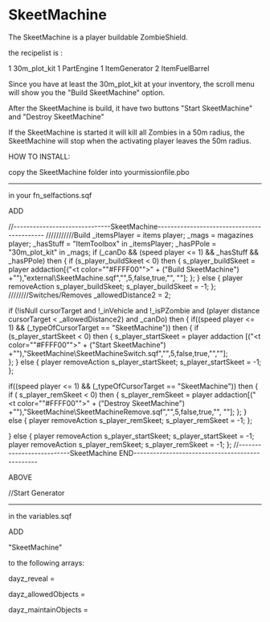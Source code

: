 SkeetMachine
============


The SkeetMachine is a player buildable ZombieShield.

the recipelist is :

1 30m_plot_kit
1 PartEngine
1 ItemGenerator
2 ItemFuelBarrel


Since you have at least the 30m_plot_kit at your inventory, the scroll menu will show you the "Build SkeetMachine" option.

After the SkeetMachine is build, it have two buttons "Start SkeetMachine" and "Destroy SkeetMachine"

If the SkeetMachine is started it will kill all Zombies in a 50m radius, the SkeetMachine will stop when the activating player
leaves the 50m radius.



HOW TO INSTALL:

copy the SkeetMachine folder into yourmissionfile.pbo


____________________________________________________________________________________________________________________________

in your fn_selfactions.sqf

ADD


//------------------------------SkeetMachine-------------------------------------------
///////////Build
_itemsPlayer = items player;
_mags = magazines player;
_hasStuff = "ItemToolbox" in _itemsPlayer;
_hasPPole = "30m_plot_kit" in _mags;
if (_canDo && (speed player <= 1) && _hasStuff && _hasPPole) then {
	if (s_player_buildSkeet < 0) then {
		s_player_buildSkeet = player addaction[("<t color=""#FFFF00"">" + ("Build SkeetMachine") +"</t>"),"external\SkeetMachine.sqf","",5,false,true,"", ""];
	};
} else {
	player removeAction s_player_buildSkeet;
	s_player_buildSkeet = -1;
};
////////Switches/Removes
_allowedDistance2 = 2;

if (!isNull cursorTarget and !_inVehicle and !_isPZombie and (player distance cursorTarget < _allowedDistance2) and _canDo) then {
if((speed player <= 1) && (_typeOfCursorTarget == "SkeetMachine")) then {
	if (s_player_startSkeet < 0)  then {
		s_player_startSkeet = player addaction [("<t color=""#FFFF00"">" + ("Start SkeetMachine") +"</t>"),"SkeetMachine\SkeetMachineSwitch.sqf","",5,false,true,"",""];  
	};
} else {
	player removeAction s_player_startSkeet;
	s_player_startSkeet = -1;
};
 
if((speed player <= 1) && (_typeOfCursorTarget == "SkeetMachine")) then {
	if ( s_player_remSkeet < 0) then {
		s_player_remSkeet = player addaction[("<t color=""#FFFF00"">" + ("Destroy SkeetMachine") +"</t>"),"SkeetMachine\SkeetMachineRemove.sqf","",5,false,true,"", ""];
	};
} else {
	player removeAction s_player_remSkeet;
	s_player_remSkeet = -1;
};

} else {
	player removeAction s_player_startSkeet;
	s_player_startSkeet = -1;
	player removeAction s_player_remSkeet;
	s_player_remSkeet = -1;
};
//--------------------------SkeetMachine END------------------------------------------------



ABOVE


//Start Generator




_____________________________________________________________________________________________________________________

in the variables.sqf


ADD



"SkeetMachine"




to the following arrays:



dayz_reveal =

dayz_allowedObjects =

dayz_maintainObjects =


